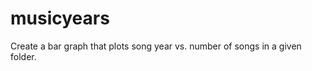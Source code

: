musicyears
==========

Create a bar graph that plots song year vs. number of songs in a given folder.